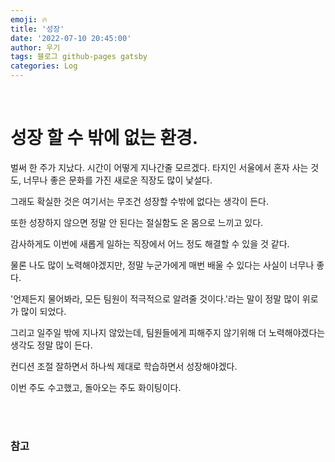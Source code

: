 ```yaml
---
emoji: 🔥
title: '성장'
date: '2022-07-10 20:45:00'
author: 우기
tags: 블로그 github-pages gatsby
categories: Log
---
```


<br>

# 성장 할 수 밖에 없는 환경.
벌써 한 주가 지났다. 시간이 어떻게 지나간줄 모르겠다. 타지인 서울에서 혼자 사는 것도, 너무나 좋은 문화를 가진 새로운 직장도 많이 낯설다.

그래도 확실한 것은 여기서는 무조건 성장할 수밖에 없다는 생각이 든다.

또한 성장하지 않으면 정말 안 된다는 절실함도 온 몸으로 느끼고 있다.

감사하게도 이번에 새롭게 일하는 직장에서 어느 정도 해결할 수 있을 것 같다.

물론 나도 많이 노력해야겠지만, 정말 누군가에게 매번 배울 수 있다는 사실이 너무나 좋다.

'언제든지 물어봐라, 모든 팀원이 적극적으로 알려줄 것이다.'라는 말이 정말 많이 위로가 많이 되었다. 

그리고 일주일 밖에 지나지 않았는데, 팀원들에게 피해주지 않기위해 더 노력해야겠다는 생각도 정말 많이 든다.

컨디션 조절 잘하면서 하나씩 제대로 학습하면서 성장해야겠다.

이번 주도 수고했고, 돌아오는 주도 화이팅이다.

<br>
<br>

### 참고


```toc
```